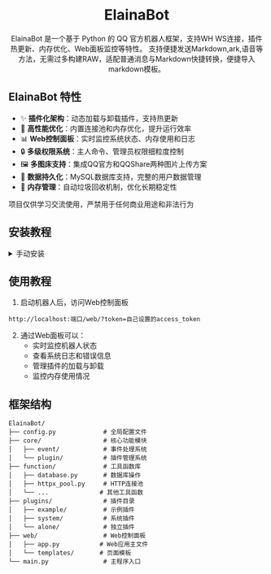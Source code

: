 <div align="center">

# ElainaBot

ElainaBot 是一个基于 Python 的 QQ 官方机器人框架，支持WH WS连接，插件热更新、内存优化、Web面板监控等特性。
支持便捷发送Markdown,ark,语音等方法，无需过多构建RAW，适配普通消息与Markdown快捷转换，便捷导入markdown模板。

</div>

## ElainaBot 特性

- ✨ **插件化架构**：动态加载与卸载插件，支持热更新
- 🚀 **高性能优化**：内置连接池和内存优化，提升运行效率  
- 📊 **Web控制面板**：实时监控系统状态、内存使用和日志
- 🔒 **多级权限系统**：主人命令、管理员权限细粒度控制
- 🖼 **多图床支持**：集成QQ官方和QQShare两种图片上传方案
- 💾 **数据持久化**：MySQL数据库支持，完整的用户数据管理
- 🔄 **内存管理**：自动垃圾回收机制，优化长期稳定性

项目仅供学习交流使用，严禁用于任何商业用途和非法行为

## 安装教程

<details><summary>手动安装</summary>

> 环境准备：Windows/Linux/MacOS  
> [Python 3.8+](https://python.org), [MySQL 5.7+](https://mysql.com), [Git](https://git-scm.com)

1. Git Clone 项目

```bash
git clone https://github.com/lengxi-root/ElainaBot.git
cd ElainaBot
```

2. 安装依赖包

```bash
pip install -r requirements.txt
```

3. 配置机器人

编辑 `config.py` 文件，填写QQ机器人等配置信息：

```python
# 机器人配置
appid = "机器人APPID"
secret = "机器人SECRET" 



# 数据库配置
DB_CONFIG = {
    'host': 'localhost',
    'port': 3306,
    'user': '用户名',
    'password': '密码',
    'database': '数据库名',
    # ...其他配置
}
```

4. 运行机器人

```bash
python main.py
```

</details>

## 使用教程

1. 启动机器人后，访问Web控制面板

```
http://localhost:端口/web/?token=自己设置的access_token
```

2. 通过Web面板可以：
   - 实时监控机器人状态
   - 查看系统日志和错误信息
   - 管理插件的加载与卸载
   - 监控内存使用情况

## 框架结构

```
ElainaBot/
├── config.py             # 全局配置文件
├── core/                 # 核心功能模块
│   ├── event/            # 事件处理系统
│   └── plugin/           # 插件管理系统
├── function/             # 工具函数库
│   ├── database.py       # 数据库操作
│   ├── httpx_pool.py     # HTTP连接池
│   └── ...              # 其他工具函数
├── plugins/              # 插件目录
│   ├── example/          # 示例插件
│   ├── system/           # 系统插件
│   └── alone/            # 独立插件
├── web/                  # Web控制面板
│   ├── app.py           # Web应用主文件
│   └── templates/       # 页面模板
└── main.py               # 主程序入口
```






